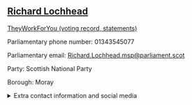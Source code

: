 ## <a href="https://www.parliament.scot/msps/current-and-previous-msps/richard-lochhead">Richard Lochhead</a>

<a href="https://www.theyworkforyou.com/mp/14029/richard_lochhead">TheyWorkForYou (voting record, statements)</a> 

Parliamentary phone number: 01343545077 

Parliamentary email: Richard.Lochhead.msp@parliament.scot 

Party: Scottish National Party 

Borough: Moray 

<details><summary>Extra contact information and social media</summary> 
<li>Parliamentary address: The Scottish Parliament, EH99 1SP, Edinburgh</li>
<li>Local office address: 80 South Street, Elgin, Moray, IV30 1JG</li>
<li>Local office phone number: 01343545077</li>
<li>Twitter: @richardlochhead</li>
<li>Facebook: https://www.facebook.com/RichardLochheadMSP</li>
<li>Website:</li>
</details>